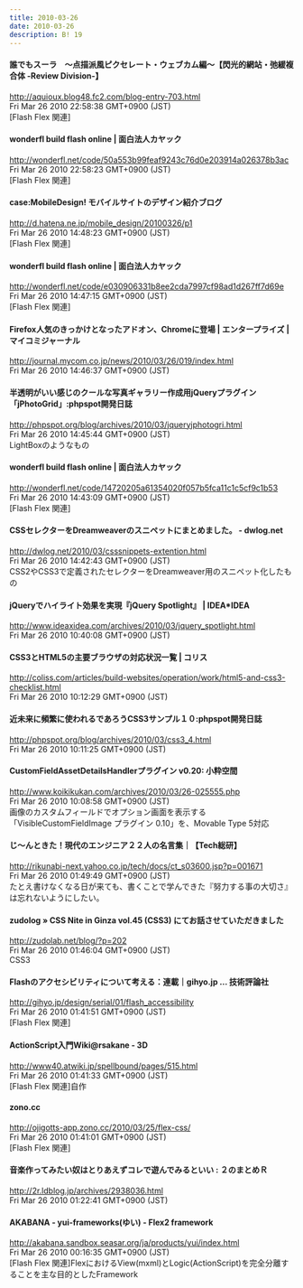 ```yaml
---
title: 2010-03-26
date: 2010-03-26
description: B! 19
---
```


#### 誰でもスーラ　～点描派風ピクセレート・ウェブカム編～【閃光的網站・弛緩複合体 -Review Division-】
http://aquioux.blog48.fc2.com/blog-entry-703.html<br>
Fri Mar 26 2010 22:58:38 GMT+0900 (JST)<br>
[Flash Flex 関連]


#### wonderfl build flash online | 面白法人カヤック
http://wonderfl.net/code/50a553b99feaf9243c76d0e203914a026378b3ac<br>
Fri Mar 26 2010 22:58:23 GMT+0900 (JST)<br>
[Flash Flex 関連]


#### case:MobileDesign! モバイルサイトのデザイン紹介ブログ
http://d.hatena.ne.jp/mobile_design/20100326/p1<br>
Fri Mar 26 2010 14:48:23 GMT+0900 (JST)<br>
[Flash Flex 関連]


#### wonderfl build flash online | 面白法人カヤック
http://wonderfl.net/code/e030906331b8ee2cda7997cf98ad1d267ff7d69e<br>
Fri Mar 26 2010 14:47:15 GMT+0900 (JST)<br>
[Flash Flex 関連]


#### Firefox人気のきっかけとなったアドオン、Chromeに登場 | エンタープライズ | マイコミジャーナル
http://journal.mycom.co.jp/news/2010/03/26/019/index.html<br>
Fri Mar 26 2010 14:46:37 GMT+0900 (JST)<br>


#### 半透明がいい感じのクールな写真ギャラリー作成用jQueryプラグイン「jPhotoGrid」:phpspot開発日誌
http://phpspot.org/blog/archives/2010/03/jqueryjphotogri.html<br>
Fri Mar 26 2010 14:45:44 GMT+0900 (JST)<br>
LightBoxのようなもの


#### wonderfl build flash online | 面白法人カヤック
http://wonderfl.net/code/14720205a61354020f057b5fca11c1c5cf9c1b53<br>
Fri Mar 26 2010 14:43:09 GMT+0900 (JST)<br>
[Flash Flex 関連]


#### CSSセレクターをDreamweaverのスニペットにまとめました。 - dwlog.net
http://dwlog.net/2010/03/csssnippets-extention.html<br>
Fri Mar 26 2010 14:42:43 GMT+0900 (JST)<br>
CSS2やCSS3で定義されたセレクターをDreamweaver用のスニペット化したもの


#### jQueryでハイライト効果を実現『jQuery Spotlight』 | IDEA*IDEA
http://www.ideaxidea.com/archives/2010/03/jquery_spotlight.html<br>
Fri Mar 26 2010 10:40:08 GMT+0900 (JST)<br>


####   CSS3とHTML5の主要ブラウザの対応状況一覧 | コリス
http://coliss.com/articles/build-websites/operation/work/html5-and-css3-checklist.html<br>
Fri Mar 26 2010 10:12:29 GMT+0900 (JST)<br>


#### 近未来に頻繁に使われるであろうCSS3サンプル１０:phpspot開発日誌
http://phpspot.org/blog/archives/2010/03/css3_4.html<br>
Fri Mar 26 2010 10:11:25 GMT+0900 (JST)<br>


#### CustomFieldAssetDetailsHandlerプラグイン v0.20: 小粋空間
http://www.koikikukan.com/archives/2010/03/26-025555.php<br>
Fri Mar 26 2010 10:08:58 GMT+0900 (JST)<br>
画像のカスタムフィールドでオプション画面を表示する「VisibleCustomFieldImage プラグイン 0.10」を、Movable Type 5対応


#### じ～んときた！現代のエンジニア２２人の名言集｜【Tech総研】
http://rikunabi-next.yahoo.co.jp/tech/docs/ct_s03600.jsp?p=001671<br>
Fri Mar 26 2010 01:49:49 GMT+0900 (JST)<br>
たとえ書けなくなる日が来ても、書くことで学んできた『努力する事の大切さ』は忘れないようにしたい。


#### zudolog » CSS Nite in Ginza vol.45 (CSS3) にてお話させていただきました
http://zudolab.net/blog/?p=202<br>
Fri Mar 26 2010 01:46:04 GMT+0900 (JST)<br>
CSS3


#### Flashのアクセシビリティについて考える：連載｜gihyo.jp … 技術評論社
http://gihyo.jp/design/serial/01/flash_accessibility<br>
Fri Mar 26 2010 01:41:51 GMT+0900 (JST)<br>
[Flash Flex 関連]


#### ActionScript入門Wiki@rsakane - 3D
http://www40.atwiki.jp/spellbound/pages/515.html<br>
Fri Mar 26 2010 01:41:33 GMT+0900 (JST)<br>
[Flash Flex 関連]自作


#### zono.cc
http://ojigotts-app.zono.cc/2010/03/25/flex-css/<br>
Fri Mar 26 2010 01:41:01 GMT+0900 (JST)<br>
[Flash Flex 関連]


#### 音楽作ってみたい奴はとりあえずコレで遊んでみるといい : ２のまとめＲ
http://2r.ldblog.jp/archives/2938036.html<br>
Fri Mar 26 2010 01:22:41 GMT+0900 (JST)<br>


#### AKABANA - yui-frameworks(ゆい) - Flex2 framework
http://akabana.sandbox.seasar.org/ja/products/yui/index.html<br>
Fri Mar 26 2010 00:16:35 GMT+0900 (JST)<br>
[Flash Flex 関連]FlexにおけるView(mxml)とLogic(ActionScript)を完全分離することを主な目的としたFramework


